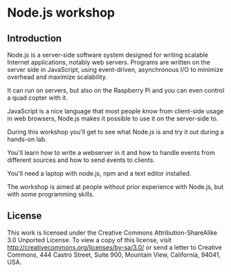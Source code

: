 # Node.js workshop

## Introduction

Node.js is a server-side software system designed for writing scalable Internet applications, notably web servers. Programs are written on the server side in JavaScript, using event-driven, asynchronous I/O to minimize overhead and maximize scalability.

It can run on servers, but also on the Raspberry Pi and you can even control a quad copter with it.

JavaScript is a nice language that most people know from client-side usage in web browsers, Node.js makes it possible to use it on the server-side to.

During this workshop you'll get to see what Node.js is and try it out during a hands-on lab.

You'll learn how to write a webserver in it and how to handle events from different sources and how to send events to clients.

You'll need a laptop with node.js, npm and a text editor installed.

The workshop is aimed at people without prior experience with Node.js, but with some programming skills.

## License

This work is licensed under the Creative Commons Attribution-ShareAlike 3.0 Unported License. To view a copy of this license, visit http://creativecommons.org/licenses/by-sa/3.0/ or send a letter to Creative Commons, 444 Castro Street, Suite 900, Mountain View, California, 94041, USA.